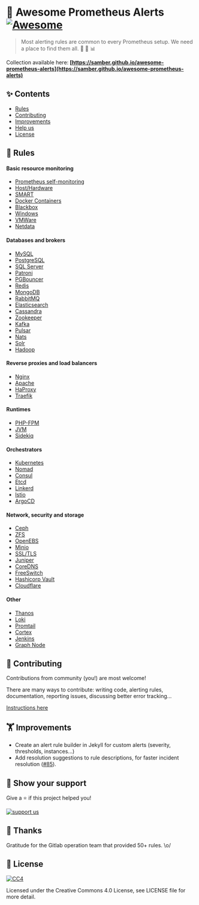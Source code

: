 # 👋 Awesome Prometheus Alerts [![Awesome](https://awesome.re/badge-flat.svg)](https://awesome.re)

> Most alerting rules are common to every Prometheus setup. We need a place to find them all. 🤘 🚨 📊

Collection available here: **[https://samber.github.io/awesome-prometheus-alerts](https://samber.github.io/awesome-prometheus-alerts)**

## ✨ Contents

- [Rules](#-rules)
- [Contributing](#-contributing)
- [Improvements](#-improvements)
- [Help us](#-show-your-support)
- [License](#-license)

## 🚨 Rules

#### Basic resource monitoring

- [Prometheus self-monitoring](https://samber.github.io/awesome-prometheus-alerts/rules#prometheus-internals)
- [Host/Hardware](https://samber.github.io/awesome-prometheus-alerts/rules#host-and-hardware)
- [SMART](https://samber.github.io/awesome-prometheus-alerts/rules#smart)
- [Docker Containers](https://samber.github.io/awesome-prometheus-alerts/rules#docker-containers)
- [Blackbox](https://samber.github.io/awesome-prometheus-alerts/rules#blackbox)
- [Windows](https://samber.github.io/awesome-prometheus-alerts/rules#windows-server)
- [VMWare](https://samber.github.io/awesome-prometheus-alerts/rules#vmware)
- [Netdata](https://samber.github.io/awesome-prometheus-alerts/rules#netdata)

#### Databases and brokers

- [MySQL](https://samber.github.io/awesome-prometheus-alerts/rules#mysql)
- [PostgreSQL](https://samber.github.io/awesome-prometheus-alerts/rules#postgresql)
- [SQL Server](https://samber.github.io/awesome-prometheus-alerts/rules#sql-server)
- [Patroni](https://samber.github.io/awesome-prometheus-alerts/rules#patroni)
- [PGBouncer](https://samber.github.io/awesome-prometheus-alerts/rules#pgbouncer)
- [Redis](https://samber.github.io/awesome-prometheus-alerts/rules#redis)
- [MongoDB](https://samber.github.io/awesome-prometheus-alerts/rules#mongodb)
- [RabbitMQ](https://samber.github.io/awesome-prometheus-alerts/rules#rabbitmq)
- [Elasticsearch](https://samber.github.io/awesome-prometheus-alerts/rules#elasticsearch)
- [Cassandra](https://samber.github.io/awesome-prometheus-alerts/rules#cassandra)
- [Zookeeper](https://samber.github.io/awesome-prometheus-alerts/rules#zookeeper)
- [Kafka](https://samber.github.io/awesome-prometheus-alerts/rules#kafka)
- [Pulsar](https://samber.github.io/awesome-prometheus-alerts/rules#pulsar)
- [Nats](https://samber.github.io/awesome-prometheus-alerts/rules#nats)
- [Solr](https://samber.github.io/awesome-prometheus-alerts/rules#solr)
- [Hadoop](https://samber.github.io/awesome-prometheus-alerts/rules#hadoop)

#### Reverse proxies and load balancers

- [Nginx](https://samber.github.io/awesome-prometheus-alerts/rules#nginx)
- [Apache](https://samber.github.io/awesome-prometheus-alerts/rules#apache)
- [HaProxy](https://samber.github.io/awesome-prometheus-alerts/rules#haproxy)
- [Traefik](https://samber.github.io/awesome-prometheus-alerts/rules#traefik)

#### Runtimes

- [PHP-FPM](https://samber.github.io/awesome-prometheus-alerts/rules#php-fpm)
- [JVM](https://samber.github.io/awesome-prometheus-alerts/rules#jvm)
- [Sidekiq](https://samber.github.io/awesome-prometheus-alerts/rules#sidekiq)

#### Orchestrators
- [Kubernetes](https://samber.github.io/awesome-prometheus-alerts/rules#kubernetes)
- [Nomad](https://samber.github.io/awesome-prometheus-alerts/rules#nomad)
- [Consul](https://samber.github.io/awesome-prometheus-alerts/rules#consul)
- [Etcd](https://samber.github.io/awesome-prometheus-alerts/rules#etcd)
- [Linkerd](https://samber.github.io/awesome-prometheus-alerts/rules#linkerd)
- [Istio](https://samber.github.io/awesome-prometheus-alerts/rules#istio)
- [ArgoCD](https://samber.github.io/awesome-prometheus-alerts/rules#argocd)

#### Network, security and storage

- [Ceph](https://samber.github.io/awesome-prometheus-alerts/rules#ceph)
- [ZFS](https://samber.github.io/awesome-prometheus-alerts/rules#zfs)
- [OpenEBS](https://samber.github.io/awesome-prometheus-alerts/rules#openebs)
- [Minio](https://samber.github.io/awesome-prometheus-alerts/rules#minio)
- [SSL/TLS](https://samber.github.io/awesome-prometheus-alerts/rules#ssl/tls)
- [Juniper](https://samber.github.io/awesome-prometheus-alerts/rules#juniper)
- [CoreDNS](https://samber.github.io/awesome-prometheus-alerts/rules#coredns)
- [FreeSwitch](https://samber.github.io/awesome-prometheus-alerts/rules#freeswitch)
- [Hashicorp Vault](https://samber.github.io/awesome-prometheus-alerts/rules#hashicorp-vault)
- [Cloudflare](https://samber.github.io/awesome-prometheus-alerts/rules#cloudflare)

#### Other

- [Thanos](https://samber.github.io/awesome-prometheus-alerts/rules#thanos)
- [Loki](https://samber.github.io/awesome-prometheus-alerts/rules#loki)
- [Promtail](https://samber.github.io/awesome-prometheus-alerts/rules#promtail)
- [Cortex](https://samber.github.io/awesome-prometheus-alerts/rules#cortex)
- [Jenkins](https://samber.github.io/awesome-prometheus-alerts/rules#jenkins)
- [Graph Node](https://samber.github.io/awesome-prometheus-alerts/rules#graph-node)

## 🤝 Contributing

Contributions from community (you!) are most welcome!

There are many ways to contribute: writing code, alerting rules, documentation, reporting issues, discussing better error tracking...

[Instructions here](CONTRIBUTING.md)

## 🏋️ Improvements

- Create an alert rule builder in Jekyll for custom alerts (severity, thresholds, instances...)
- Add resolution suggestions to rule descriptions, for faster incident resolution ([#85](https://github.com/samber/awesome-prometheus-alerts/issues/85)).

## 💫 Show your support

Give a ⭐️ if this project helped you!

[![support us](https://c5.patreon.com/external/logo/become_a_patron_button.png)](https://www.patreon.com/samber)

## 👏 Thanks

Gratitude for the Gitlab operation team that provided 50+ rules. \o/

## 📝 License

[![CC4](https://mirrors.creativecommons.org/presskit/cc.srr.primary.svg)](https://creativecommons.org/licenses/by/4.0/legalcode)

Licensed under the Creative Commons 4.0 License, see LICENSE file for more detail.
